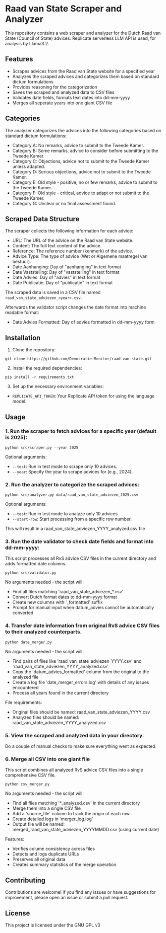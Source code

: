 # Raad van State Scraper and Analyzer

This repository contains a web scraper and analyzer for the Dutch Raad van State (Council of State) advices. Replicate serverless LLM API is used, for analysis by Llama3.2.

## Features

- Scrapes advices from the Raad van State website for a specified year
- Analyzes the scraped advices and categorizes them based on standard dictum formulations
- Provides reasoning for the categorization
- Saves the scraped and analyzed data to CSV files
- Validates date fields, formats text dates into dd-mm-yyyy
- Merges all seperate years into one giant CSV file

## Categories

The analyzer categorizes the advices into the following categories based on standard dictum formulations:

- Category A: No remarks, advice to submit to the Tweede Kamer.
- Category B: Some remarks, advice to consider before submitting to the Tweede Kamer.
- Category C: Objections, advice not to submit to the Tweede Kamer unless adapted.
- Category D: Serious objections, advice not to submit to the Tweede Kamer.
- Category E: Old style - positive, no or few remarks, advice to submit to the Tweede Kamer.
- Category F: Old style - critical, advice to adapt or not submit to the Tweede Kamer.
- Category G: Unclear or no final assessment found.

## Scraped Data Structure

The scraper collects the following information for each advice:

- URL: The URL of the advice on the Raad van State website.
- Content: The full text content of the advice.
- Reference: The reference number (kenmerk) of the advice.
- Advice Type: The type of advice (Wet or Algemene maatregel van bestuur).
- Date Aanhanging: Day of "aanhanging" in text format
- Date Vaststelling: Day of "vaststelling" in text format
- Date Advies: Day of "advies" in text format
- Date Publicatie: Day of "publicatie" in text format

The scraped data is saved in a CSV file named `raad_van_state_adviezen_<year>.csv`.

Afterwards the validator script changes the date format into machine readable format:
- Date Advies Formatted: Day of advies formatted in dd-mm-yyyy form

## Installation

1. Clone the repository:
```
git clone https://github.com/Democratie-Monitor/raad-van-state.git
```
2. Install the required dependencies:
```
pip install -r requirements.txt
```
3. Set up the necessary environment variables:
- `REPLICATE_API_TOKEN`: Your Replicate API token for using the language model.

## Usage

### 1. Run the scraper to fetch advices for a specific year (default is 2025):
```
python src/scraper.py --year 2025
```
Optional arguments:
- `--test`: Run in test mode to scrape only 10 advices.
- `--year`: Specify the year to scrape advices for (e.g., 2024).

### 2. Run the analyzer to categorize the scraped advices:
```
python src/analyzer.py data/raad_van_state_adviezen_2025.csv
```
Optional arguments:
- `--test`: Run in test mode to analyze only 10 advices.
- `--start-row`: Start processing from a specific row number.

This will result in a raad_van_state_adviezen_YYYY_analyzed.csv file

### 3. Run the date validator to check date fields and format into dd-mm-yyyy:

This script processes all RvS advice CSV files in the current directory and adds formatted date columns.

```
python src/validator.py
```
No arguments needed - the script will:
- Find all files matching 'raad_van_state_adviezen_*.csv'
- Convert Dutch format dates to dd-mm-yyyy format
- Create new columns with '_formatted' suffix
- Prompt for manual input when datum_advies cannot be automatically converted

### 4. Transfer date information from original RvS advice CSV files to their analyzed counterparts.

```
python date_merger.py
```

No arguments needed - the script will:
- Find pairs of files like 'raad_van_state_adviezen_YYYY.csv' and 'raad_van_state_adviezen_YYYY_analyzed.csv'
- Copy the 'datum_advies_formatted' column from the original to the analyzed file
- Create a log file 'date_merger_errors.log' with details of any issues encountered
- Process all years found in the current directory

File requirements:
- Original files should be named: raad_van_state_adviezen_YYYY.csv
- Analyzed files should be named: raad_van_state_adviezen_YYYY_analyzed.csv

### 5. View the scraped and analyzed data in your directory.

Do a couple of manual checks to make sure everything went as expected.

### 6. Merge all CSV into one giant file
   
This script combines all analyzed RvS advice CSV files into a single comprehensive CSV file.

```
python csv_merger.py
```

No arguments needed - the script will:
- Find all files matching '*_analyzed.csv' in the current directory
- Merge them into a single CSV file
- Add a 'source_file' column to track the origin of each row
- Create detailed logs in 'merger_log.log'
- Output file will be named: merged_raad_van_state_adviezen_YYYYMMDD.csv (using current date)

Features:
- Verifies column consistency across files
- Detects and logs duplicate URLs
- Preserves all original data
- Creates summary statistics of the merge operation

## Contributing

Contributions are welcome! If you find any issues or have suggestions for improvement, please open an issue or submit a pull request.

## License

This project is licensed under the GNU GPL v3
